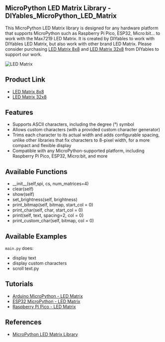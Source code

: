 ## MicroPython LED Matrix Library - DIYables_MicroPython_LED_Matrix
This MicroPython LED Matrix library is designed for any hardware platform that supports MicroPython such as Raspberry Pi Pico, ESP32, Micro:bit... to work with the Max7219 LED Matrix. It is created by DIYables to work with DIYables LED Matrix, but also work with other brand LED Matrix. Please consider purchasing [LED Matrix 8x8](https://www.amazon.com/dp/B0D2K9ZLW6) and [LED Matrix 32x8](https://www.amazon.com/dp/B0BXKKT72V) from DIYables to support our work.


![LED Matrix](https://diyables.io/images/products/led-matrix.jpg)



Product Link
----------------------------
* [LED Matrix 8x8](https://diyables.io/products/dot-matrix-display-fc16-8x8-led)
* [LED Matrix 32x8](https://diyables.io/products/dot-matrix-display-fc16-4-in-1-32x4-led)



Features  
----------------------------  
* Supports ASCII characters, including the degree (°) symbol  
* Allows custom characters (with a provided custom character generator)  
* Trims each character to its actual width and adds configurable spacing, unlike other libraries that fix characters to 8-pixel width, for a more compact and flexible display  
* Compatible with any MicroPython-supported platform, including Raspberry Pi Pico, ESP32, Micro:bit, and more


Available Functions
----------------------------
* \_\_init\_\_(self,spi, cs, num_matrices=4)
* clear(self)
* show(self)
* set_brightness(self, brightness)
* print_bitmap(self, bitmap, start_col = 0)
* print_char(self, char, start_col = 0)
* print(self, text, spacing=2, col = 0)
* print_custom_char(self, bitmap, col = 0)


Available Examples
----------------------------
`main.py` does:
* display text
* display custom characters
* scroll text.py



Tutorials
----------------------------
* [Arduino MicroPython - LED Matrix](https://newbiely.com/tutorials/arduino-micropython/arduino-micropython-led-matrix)
* [ESP32 MicroPython - LED Matrix](https://newbiely.com/tutorials/esp32-micropython/esp32-micropython-led-matrix)
* [Raspberry Pi Pico - LED Matrix](https://newbiely.com/tutorials/raspberry-pico/raspberry-pi-pico-led-matrix)



References
----------------------------
* [MicroPython LED Matrix Library](https://newbiely.com/tutorials/micropython/micropython-led-matrix-library)
